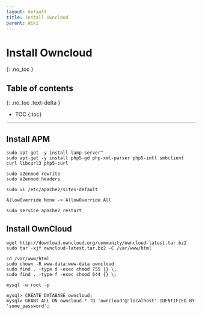 ```yaml
---
layout: default
title: Install Owncloud
parent: Wiki
---
```


# Install Owncloud
{: .no_toc }

## Table of contents
{: .no_toc .text-delta }

- TOC
{:toc}

---

## Install APM

```
sudo apt-get -y install lamp-server^
sudo apt-get -y install php5-gd php-xml-parser php5-intl smbclient curl libcurl3 php5-curl
```

```
sudo a2enmod rewrite
sudo a2enmod headers
```

```
sudo vi /etc/apache2/sites-default
```

```
AllowOverride None -> AllowOverride All
```

```
sudo service apache2 restart
```

## Install OwnCloud

```
wget http://download.owncloud.org/community/owncloud-latest.tar.bz2
sudo tar -xjf owncloud-latest.tar.bz2 -C /var/www/html
```

```
cd /var/www/html
sudo chown -R www-data:www-data owncloud
sudo find . -type d -exec chmod 755 {} \;
sudo find . -type f -exec chmod 644 {} \;
```

```
mysql -u root -p
```

```
mysql> CREATE DATABASE owncloud;
mysql> GRANT ALL ON owncloud.* TO 'owncloud'@'localhost' IDENTIFIED BY 'some_password';
```